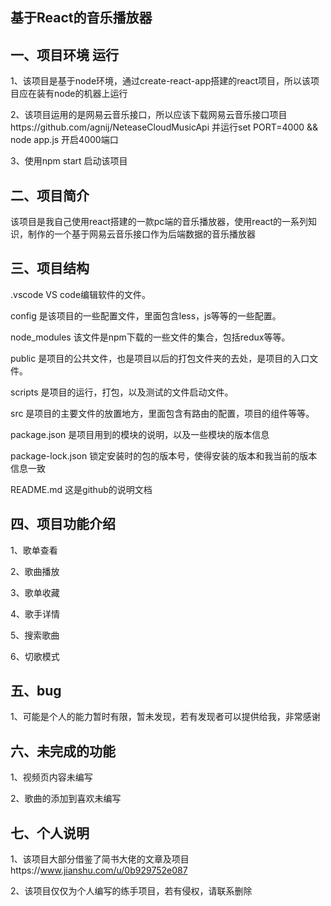 ## 基于React的音乐播放器

## 一、项目环境 运行
1、该项目是基于node环境，通过create-react-app搭建的react项目，所以该项目应在装有node的机器上运行

2、该项目运用的是网易云音乐接口，所以应该下载网易云音乐接口项目https://github.com/agnij/NeteaseCloudMusicApi 并运行set PORT=4000 && node app.js 开启4000端口

3、使用npm start 启动该项目

## 二、项目简介

该项目是我自己使用react搭建的一款pc端的音乐播放器，使用react的一系列知识，制作的一个基于网易云音乐接口作为后端数据的音乐播放器

## 三、项目结构

.vscode  VS code编辑软件的文件。

config   是该项目的一些配置文件，里面包含less，js等等的一些配置。

node_modules  该文件是npm下载的一些文件的集合，包括redux等等。

public   是项目的公共文件，也是项目以后的打包文件夹的去处，是项目的入口文件。

scripts  是项目的运行，打包，以及测试的文件启动文件。

src      是项目的主要文件的放置地方，里面包含有路由的配置，项目的组件等等。

package.json 是项目用到的模块的说明，以及一些模块的版本信息

package-lock.json  锁定安装时的包的版本号，使得安装的版本和我当前的版本信息一致

README.md  这是github的说明文档

## 四、项目功能介绍

1、歌单查看

2、歌曲播放

3、歌单收藏

4、歌手详情

5、搜索歌曲

6、切歌模式

## 五、bug

1、可能是个人的能力暂时有限，暂未发现，若有发现者可以提供给我，非常感谢

## 六、未完成的功能

1、视频页内容未编写

2、歌曲的添加到喜欢未编写

## 七、个人说明

1、该项目大部分借鉴了简书大佬的文章及项目https://www.jianshu.com/u/0b929752e087

2、该项目仅仅为个人编写的练手项目，若有侵权，请联系删除
